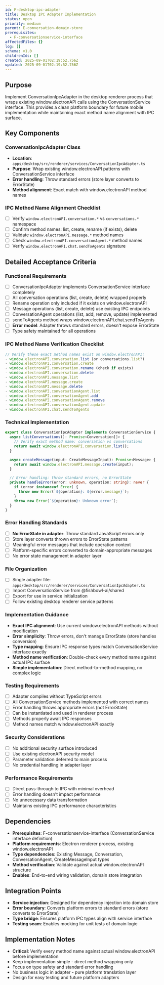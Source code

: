 ```yaml
---
id: F-desktop-ipc-adapter
title: Desktop IPC Adapter Implementation
status: open
priority: medium
parent: E-conversation-domain-store
prerequisites:
  - F-conversationservice-interface
affectedFiles: {}
log: []
schema: v1.0
childrenIds: []
created: 2025-09-01T02:19:52.756Z
updated: 2025-09-01T02:19:52.756Z
---
```


## Purpose

Implement ConversationIpcAdapter in the desktop renderer process that wraps existing window.electronAPI calls using the ConversationService interface. This provides a clean platform boundary for future mobile implementation while maintaining exact method name alignment with IPC surface.

## Key Components

### ConversationIpcAdapter Class

- **Location**: `apps/desktop/src/renderer/services/ConversationIpcAdapter.ts`
- **Purpose**: Wrap existing window.electronAPI patterns with ConversationService interface
- **Error handling**: Throw standard errors (store layer converts to ErrorState)
- **Method alignment**: Exact match with window.electronAPI method names

### IPC Method Name Alignment Checklist

- [ ] Verify `window.electronAPI.conversation.*` vs `conversations.*` namespace
- [ ] Confirm method names: list, create, rename (if exists), delete
- [ ] Validate `window.electronAPI.message.*` method names
- [ ] Check `window.electronAPI.conversationAgent.*` method names
- [ ] Verify `window.electronAPI.chat.sendToAgents` signature

## Detailed Acceptance Criteria

### Functional Requirements

- [ ] ConversationIpcAdapter implements ConversationService interface completely
- [ ] All conversation operations (list, create, delete) wrapped properly
- [ ] Rename operation only included if it exists on window.electronAPI
- [ ] Message operations (list, create, delete) use existing IPC endpoints
- [ ] ConversationAgent operations (list, add, remove, update) implemented
- [ ] sendToAgents method wraps window.electronAPI.chat.sendToAgents
- [ ] **Error model**: Adapter throws standard errors, doesn't expose ErrorState
- [ ] Type safety maintained for all operations

### IPC Method Name Verification Checklist

```typescript
// Verify these exact method names exist on window.electronAPI:
- window.electronAPI.conversation.list (or conversations.list?)
- window.electronAPI.conversation.create
- window.electronAPI.conversation.rename (check if exists)
- window.electronAPI.conversation.delete
- window.electronAPI.message.list
- window.electronAPI.message.create
- window.electronAPI.message.delete
- window.electronAPI.conversationAgent.list
- window.electronAPI.conversationAgent.add
- window.electronAPI.conversationAgent.remove
- window.electronAPI.conversationAgent.update
- window.electronAPI.chat.sendToAgents
```

### Technical Implementation

```typescript
export class ConversationIpcAdapter implements ConversationService {
  async listConversations(): Promise<Conversation[]> {
    // Verify exact method name: conversation vs conversations
    return await window.electronAPI.conversation.list();
  }

  async createMessage(input: CreateMessageInput): Promise<Message> {
    return await window.electronAPI.message.create(input);
  }

  // Error handling: throw standard errors, no ErrorState
  private handleError(error: unknown, operation: string): never {
    if (error instanceof Error) {
      throw new Error(`${operation}: ${error.message}`);
    }
    throw new Error(`${operation}: Unknown error`);
  }
}
```

### Error Handling Standards

- [ ] **No ErrorState in adapter**: Throw standard JavaScript errors only
- [ ] Store layer converts thrown errors to ErrorState patterns
- [ ] Meaningful error messages that include operation context
- [ ] Platform-specific errors converted to domain-appropriate messages
- [ ] No error state management in adapter layer

### File Organization

- [ ] Single adapter file: `apps/desktop/src/renderer/services/ConversationIpcAdapter.ts`
- [ ] Import ConversationService from @fishbowl-ai/shared
- [ ] Export for use in service initialization
- [ ] Follow existing desktop renderer service patterns

### Implementation Guidance

- **Exact IPC alignment**: Use current window.electronAPI methods without modification
- **Error simplicity**: Throw errors, don't manage ErrorState (store handles conversion)
- **Type mapping**: Ensure IPC response types match ConversationService interface exactly
- **Method name verification**: Double-check every method name against actual IPC surface
- **Simple implementation**: Direct method-to-method mapping, no complex logic

### Testing Requirements

- [ ] Adapter compiles without TypeScript errors
- [ ] All ConversationService methods implemented with correct names
- [ ] Error handling throws appropriate errors (not ErrorState)
- [ ] Can be instantiated and used in renderer process
- [ ] Methods properly await IPC responses
- [ ] Method names match window.electronAPI exactly

### Security Considerations

- [ ] No additional security surface introduced
- [ ] Use existing electronAPI security model
- [ ] Parameter validation deferred to main process
- [ ] No credential handling in adapter layer

### Performance Requirements

- [ ] Direct pass-through to IPC with minimal overhead
- [ ] Error handling doesn't impact performance
- [ ] No unnecessary data transformation
- [ ] Maintains existing IPC performance characteristics

## Dependencies

- **Prerequisites**: F-conversationservice-interface (ConversationService interface definition)
- **Platform requirements**: Electron renderer process, existing window.electronAPI
- **Type dependencies**: Existing Message, Conversation, ConversationAgent, CreateMessageInput types
- **Method verification**: Validate against actual window.electronAPI structure
- **Enables**: End-to-end wiring validation, domain store integration

## Integration Points

- **Service injection**: Designed for dependency injection into domain store
- **Error boundary**: Converts platform errors to standard errors (store converts to ErrorState)
- **Type bridge**: Ensures platform IPC types align with service interface
- **Testing seam**: Enables mocking for unit tests of domain logic

## Implementation Notes

- **Critical**: Verify every method name against actual window.electronAPI before implementation
- Keep implementation simple - direct method wrapping only
- Focus on type safety and standard error handling
- No business logic in adapter - pure platform translation layer
- Design for easy testing and future platform adapters

